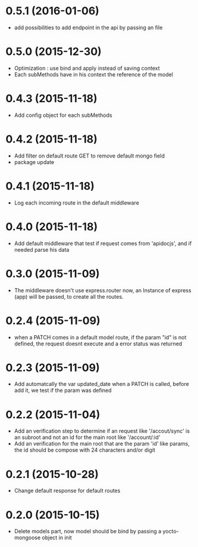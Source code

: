 # 0.5.1 (2016-01-06)

- add possibilities to add endpoint in the api by passing an file

# 0.5.0 (2015-12-30)

- Optimization : use bind and apply instead of saving context
- Each subMethods have in his context the reference of the model

# 0.4.3 (2015-11-18)

- Add config object for each subMethods

# 0.4.2 (2015-11-18)

- Add filter on default route GET to remove default mongo field
- package update

# 0.4.1 (2015-11-18)

- Log each incoming route in the default middleware

# 0.4.0 (2015-11-18)

- Add default middleware that test if request comes from 'apidocjs', and if needed parse his data

# 0.3.0 (2015-11-09)

- The middleware doesn't use express.router now, an Instance of express (app) will be passed, to create all the routes.

# 0.2.4 (2015-11-09)

- when a PATCH comes in a default model route, if the param "id" is not defined, the request doesnt execute and a error status was returned

# 0.2.3 (2015-11-09)

- Add automatcally the var updated_date when a PATCH is called, before add it, we test if the param was defined

# 0.2.2 (2015-11-04)

- Add an verification step to determine if an request like '/accout/sync' is an subroot and not an id for the main root like '/account/:id'
- Add an verification for the main root that are the param 'id' like params, the id should be compose with 24 characters and/or digit

# 0.2.1 (2015-10-28)

- Change default response for default routes

# 0.2.0 (2015-10-15)

- Delete models part, now model should be bind by passing a yocto-mongoose object in init
